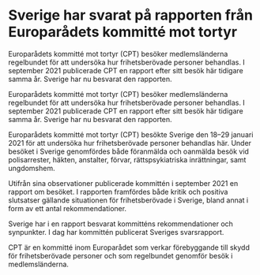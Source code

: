 # Sverige har svarat på rapporten från Europarådets kommitté mot tortyr

Europarådets kommitté mot tortyr (CPT) besöker medlemsländerna regelbundet för att undersöka hur frihetsberövade personer behandlas. I september 2021 publicerade CPT en rapport efter sitt besök här tidigare samma år. Sverige har nu besvarat den rapporten.

Europarådets kommitté mot tortyr (CPT) besöker medlemsländerna regelbundet för att undersöka hur frihetsberövade personer behandlas. I september 2021 publicerade CPT en rapport efter sitt besök här tidigare samma år. Sverige har nu besvarat den rapporten.

Europarådets kommitté mot tortyr (CPT) besökte Sverige den 18–29 januari 2021 för att undersöka hur frihetsberövade personer behandlas här. Under besöket i Sverige genomfördes både föranmälda och oanmälda besök vid polisarrester, häkten, anstalter, förvar, rättspsykiatriska inrättningar, samt ungdomshem.

Utifrån sina observationer publicerade kommittén i september 2021 en rapport om besöket. I rapporten framfördes både kritik och positiva slutsatser gällande situationen för frihetsberövade i Sverige, bland annat i form av ett antal rekommendationer.

Sverige har i en rapport besvarat kommitténs rekommendationer och synpunkter. I dag har kommittén publicerat Sveriges svarsrapport.

CPT är en kommitté inom Europarådet som verkar förebyggande till skydd för frihetsberövade personer och som regelbundet genomför besök i medlemsländerna.
